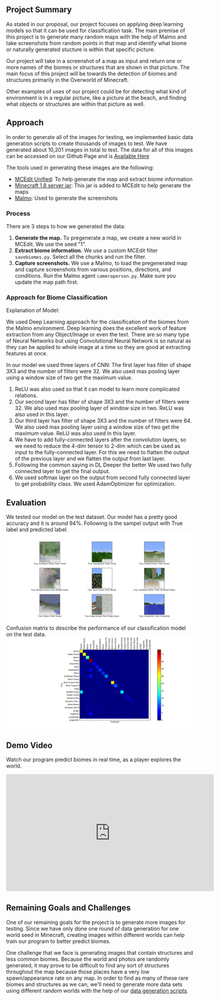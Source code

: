 

## Project Summary

As stated in our proposal, our project focuses on applying deep learning models so that it can be used for classification task. The main premise of this project is to generate many random maps with the help of Malmo and take screenshots from random points in that map and identify what biome or naturally generated stucture is within that specific picture.

Our project will take in a screenshot of a map as input and return one or more names of the biomes or structures that are shown in that picture. The main focus of this project will be towards the detection of biomes and structures primarily in the Overworld of Minecraft. 

Other examples of uses of our project could be for detecting what kind of environment is in a regular picture, like a picture at the beach, and finding what objects or structures are within that picture as well.


## Approach


In order to generate all of the images for testing, we implemented basic data generation scripts to create thousands of images to test. We have generated about 10,201 images in total to test. The data for all of this images can be accessed on our Github Page and is [Available Here](https://github.com/anahitab/PROJECT/releases)

The tools used in generating these images are the following: 

* [MCEdit Unified](https://github.com/Khroki/MCEdit-Unified): To help generate the map and extract biome information
* [Minecraft 1.8 server jar](https://s3.amazonaws.com/Minecraft.Download/versions/1.8/minecraft_server.1.8.jar): This jar is added to MCEdit to help generate the maps
* [Malmo](https://github.com/Microsoft/malmo): Used to generate the screenshots

### Process
There are 3 steps to how we generated the data: 

1. **Generate the map.** To pregenerate a map, we create a new world in MCEdit. We use the seed "1".
2. **Extract biome information.** We use a custom MCEdit filter `savebiomes.py`. Select all the chunks and run the filter.
3. **Capture screenshots.** We use a Malmo, to load the pregenerated map and capture screenshots from various positions, directions, and conditions. Run the Malmo agent `cameraperson.py`. Make sure you update the map path first.


### Approach for Biome Classification
Explanation of Model:
 
We used Deep Learning approach for the classification of the biomes from the Malmo environment. Deep learning does the excellent work of feature extraction from any Object/Image or even the text.
There are so many type of Neural Networks but using Convolutional Neural Network is so natural as they can be applied to whole image at a time so they are good at extracting features at once.
 
In our model we used three layers of CNN:
The first layer has filter of shape 3X3 and the number of filters were 32. We also used max pooling layer using a window size of two get the maximum value.<br>
1. ReLU was also used so that it can model to learn more complicated relations.<br>
2. Our second layer has filter of shape 3X3 and the number of filters were 32. We also used max pooling layer of window size in two. ReLU was also used in this layer.
3. Our third layer has filter of shape 3X3 and the number of filters were 64. We also used max pooling layer using a window size of two get the maximum value. ReLU was also used in this layer.
4. We have to add fully-connected layers after the convolution layers, so we need to reduce the 4-dim tensor to 2-dim which can be used as input to the fully-connected layer. For this we need to flatten the output of the previous layer and we flatten the output from last layer.
5. Following the common saying in DL Deeper the better We used two fully connected layer to get the final output.
6. We used softmax layer on the output from second fully connected layer to get probability class. We used AdamOptimizer for optimization.






## Evaluation
We tested our model on the test dataset. Our model has a pretty good accuracy and it is around 94%. Following is the sampel output with True label and predicted label.
![alt text](https://github.com/anahitab/A-Deep-Learning-Model-to-predict-frames-from-Malmo-Env-in-real-time/blob/master/docs/img/figure_2-1.png)
Confusion matrix to describe the performance of our classification model on the test data.
![alt_text](https://github.com/anahitab/A-Deep-Learning-Model-to-predict-frames-from-Malmo-Env-in-real-time/blob/master/docs/img/fig_2-1.png)


## Demo Video

Watch our program predict biomes in real time, as a player explores the world.

<iframe width="560" height="315" src="https://www.youtube.com/embed/iJBFe0ALHdc" frameborder="0" allowfullscreen></iframe>

## Remaining Goals and Challenges

One of our remaining goals for the project is to generate more images for testing. Since we have only done one round of data generation for one world seed in Minecraft, creating images within different worlds can help train our program to better predict biomes. 

One challenge that we face is generating images that contain structures and less common biomes. Because the world and photos are randomly generated, it may prove to be difficult to find any sort of structures throughout the map because those places have a very low spawn/appearance rate on any map. In order to find as many of these rare biomes and structures as we can, we'll need to generate more data sets using different random worlds with the help of our [data generation scripts](https://github.com/anahitab/PROJECT/tree/master/datagen).

